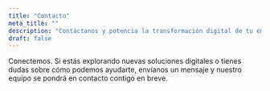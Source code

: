 ```yaml
---
title: "Contacto"
meta_title: ""
description: "Contáctanos y potencia la transformación digital de tu empresa con nuestros servicios en Software, Datos, Ciberseguridad y Cloud."
draft: false
---
```


Conectemos. Si estás explorando nuevas soluciones digitales o tienes dudas sobre cómo podemos ayudarte, envíanos un mensaje y nuestro equipo se pondrá en contacto contigo en breve.

